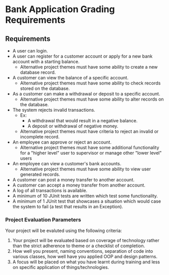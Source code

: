 # Bank Application Grading Requirements

## Requirements
* A user can login.
* A user can register for a customer account or apply for a new bank account with a starting balance.
	* Alternative project themes must have some ability to create a new database record.
* A customer can view the balance of a specific account.
	* Alternative project themes must have some ability to check records stored on the database.
* As a customer can make a withdrawal or deposit to a specific account.
	* Alternative project themes must have some ability to alter records on the database.
* The system rejects invalid transactions.
	* Ex:
		* A withdrawal that would result in a negative balance.
		* A deposit or withdrawal of negative money.
	* Alternative project themes must have criteria to reject an invalid or incomplete record.
* An employee can approve or reject an account.
	* Alternative project themes must have some additional functionality for a "higher level" user to supervisor or manage other "lower level" users
* An employee can view a customer's bank accounts.
	* Alternative project themes must have some ability to view user generated records.
* A customer can post a money transfer to another account.
* A customer can accept a money transfer from another account.
* A log of all transactions is available.
* A minimum of 10 JUnit tests are written which test some functionality.
* A minimum of 1 JUnit test that showcases a situation which would case the system to fail (a test that results in an Exception).

### Project Evaluation Parameters
Your project will be evaluted using the following criteria:
1) Your project will be evaluated based on coverage of technology rather than the strict adherence to theme or a checklist of completion.
2) How well you present, naming conventions, separation of code into various classes, how well have you applied OOP and design patterns.
3) A focus will be placed on what you have learnt during training and less on specific application of things/technologies.

